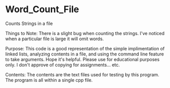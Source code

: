 # Word_Count_File
Counts Strings in a file

Things to Note:
There is a slight bug when counting the strings. I've noticed when a particular file is large it will omit words. 

Purpose:
This code is a good representation of the simple implimentation of linked lists, analyzing contents in a file, and using the command line feature to take arguments.
Hope it's helpful. Please use for educational purposes only. I don't approve of copying for assignments... etc.

Contents:
The contents are the text files used for testing by this program. 
The program is all within a single cpp file.
